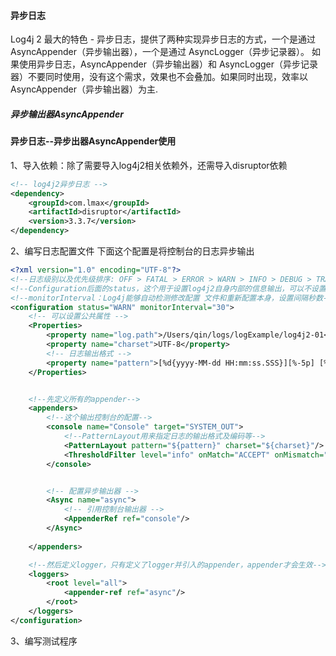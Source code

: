 
#### 异步日志
Log4j 2 最大的特色 - 异步日志，提供了两种实现异步日志的方式，一个是通过 AsyncAppender（异步输出器），一个是通过 AsyncLogger（异步记录器）。
如果使用异步日志，AsyncAppender（异步输出器）和 AsyncLogger（异步记录器）不要同时使用，没有这个需求，效果也不会叠加。如果同时出现，效率以 AsyncAppender（异步输出器）为主.
##### 异步输出器AsyncAppender




#### 异步日志--异步出器AsyncAppender使用
1、导入依赖：除了需要导入log4j2相关依赖外，还需导入disruptor依赖
```xml
<!-- log4j2异步日志 -->
<dependency>
    <groupId>com.lmax</groupId>
    <artifactId>disruptor</artifactId>
    <version>3.3.7</version>
</dependency>
```

2、编写日志配置文件
下面这个配置是将控制台的日志异步输出
```xml
<?xml version="1.0" encoding="UTF-8"?>
<!--日志级别以及优先级排序: OFF > FATAL > ERROR > WARN > INFO > DEBUG > TRACE > ALL -->
<!--Configuration后面的status，这个用于设置log4j2自身内部的信息输出，可以不设置，当设置成trace时，你会看到log4j2内部各种详细输出-->
<!--monitorInterval：Log4j能够自动检测修改配置 文件和重新配置本身，设置间隔秒数-->
<configuration status="WARN" monitorInterval="30">
    <!-- 可以设置公共属性 -->
    <Properties>
        <property name="log.path">/Users/qin/logs/logExample/log4j2-01</property>
        <property name="charset">UTF-8</property>
        <!-- 日志输出格式 -->
        <property name="pattern">[%d{yyyy-MM-dd HH:mm:ss.SSS}][%-5p] [%t] [%c{1}:%M %L] %m %n</property>
    </Properties>


    <!--先定义所有的appender-->
    <appenders>
        <!--这个输出控制台的配置-->
        <console name="Console" target="SYSTEM_OUT">
            <!--PatternLayout用来指定日志的输出格式及编码等-->
            <PatternLayout pattern="${pattern}" charset="${charset}"/>
            <ThresholdFilter level="info" onMatch="ACCEPT" onMismatch="DENY"/>
        </console>


        <!-- 配置异步输出器 -->
        <Async name="async">
            <!-- 引用控制台输出器 -->
            <AppenderRef ref="console"/>
        </Async>
        
    </appenders>

    <!--然后定义logger，只有定义了logger并引入的appender，appender才会生效-->
    <loggers>
        <root level="all">
            <appender-ref ref="async"/>
        </root>
    </loggers>
</configuration>
```
3、编写测试程序






